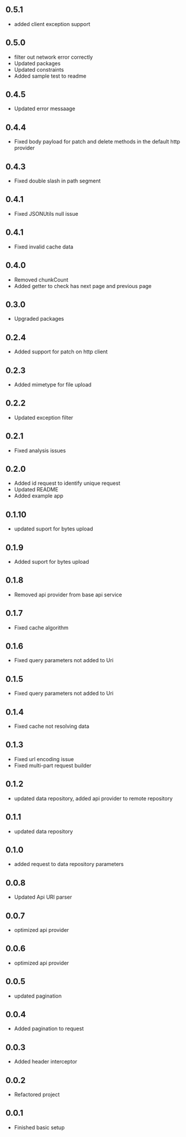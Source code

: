 ## 0.5.1
* added client exception support
## 0.5.0
* filter out network error correctly
* Updated packages
* Updated constraints
* Added sample test to readme
## 0.4.5
* Updated error messaage
## 0.4.4
* Fixed body payload for patch and delete methods in the default http provider
## 0.4.3
* Fixed double slash in path segment
## 0.4.1
* Fixed JSONUtils null issue
## 0.4.1
* Fixed invalid cache data
## 0.4.0
* Removed chunkCount
* Added getter to check has next page and previous page
## 0.3.0
* Upgraded packages
## 0.2.4
* Added support for patch on http client
## 0.2.3
* Added mimetype for file upload
## 0.2.2
* Updated exception filter
## 0.2.1
* Fixed analysis issues
## 0.2.0
* Added id request to identify unique request
* Updated README
* Added example app
## 0.1.10
* updated suport for bytes upload
## 0.1.9
* Added suport for bytes upload
## 0.1.8
* Removed api provider from base api service
## 0.1.7
* Fixed cache algorithm
## 0.1.6
* Fixed query parameters not added to Uri
## 0.1.5
* Fixed query parameters not added to Uri
## 0.1.4
* Fixed cache not resolving data
## 0.1.3
* Fixed url encoding issue
* Fixed multi-part request builder
## 0.1.2
* updated data repository, added api provider to remote repository
## 0.1.1
* updated data repository
## 0.1.0
* added request to data repository parameters
## 0.0.8
* Updated Api URI parser
## 0.0.7
* optimized api provider
## 0.0.6
* optimized api provider
## 0.0.5
* updated pagination
## 0.0.4
* Added pagination to request
## 0.0.3
* Added header interceptor
## 0.0.2
* Refactored project
## 0.0.1
* Finished basic setup
